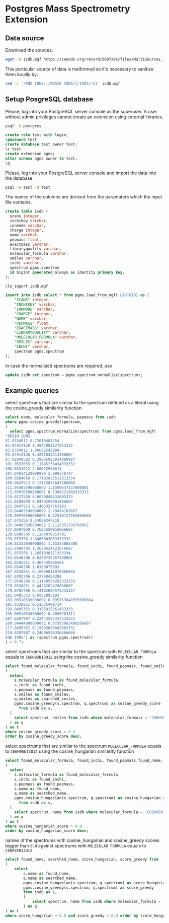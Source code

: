 # Postgres Mass Spectrometry Extension

## Data source

Download the sources.

```bash
wget -O isdb.mgf https://zenodo.org/record/5607264/files/MultiSources_ISDB_pos.mgf
```

This particular source of data is malformed so it's necessary to sanitize them locally by:

```bash
sed -i '/END IONS/,/BEGIN IONS/{/IONS/!d}' isdb.mgf
```

## Setup PosgreSQL database

Please, log into your PostgreSQL server console as the superuser. A user without admin privileges cannot create an extension using external libraries.

```bash
psql -U postgres
```

```sql
create role test with login;
\password test
create database test owner test;
\c test
create extension pgms;
alter schema pgms owner to test;
\q
```

Please, log into your PostgreSQL server console and import the data into the database. 

```bash
psql -U test -d test
```

The names of the columns are derived from the paramaters which the input file contains.

```sql
create table isdb (
  scans integer,
  inchikey varchar,
  ionmode varchar,
  charge integer,
  name varchar,
  pepmass float,
  exactmass varchar,
  libraryquality varchar,
  molecular_formula varchar,
  smiles varchar,
  inchi varchar,
  spectrum pgms.spectrum
  id bigint generated always as identity primary key,
);

\lo_import isdb.mgf

insert into isdb select * from pgms.load_from_mgf(:LASTOID) as (
    "SCANS" integer,
    "INCHIKEY" varchar,
    "IONMODE" varchar,
    "CHARGE" integer,
    "NAME" varchar,
    "PEPMASS" float,
    "EXACTMASS" varchar,
    "LIBRARYQUALITY" varchar,
    "MOLECULAR_FORMULA" varchar,
    "SMILES" varchar,
    "INCHI" varchar,
    spectrum pgms.spectrum
);
```

In case the normalized spectrums are required, use

```sql
update isdb set spectrum = pgms.spectrum_normalize(spectrum);

```

## Example queries

select spectrums that are similar to the spectrum defined as a literal using the cosine_greedy similarity function

```sql
select name, molecular_formula, pepmass from isdb
where pgms.cosine_greedy(spectrum, 
(
  select pgms.spectrum_normalize(spectrum) from pgms.load_from_mgf(
'BEGIN IONS
81.0334912 0.72019481254
83.04914126 1.4943088127053332
93.0334912 1.06672542884
95.04914126 0.4251834313366667
97.02840582 0.39885925914889997
101.0597059 0.11745238494333332
105.0334912 2.56022986611
107.04914129999999 2.989378747
109.0284058 0.17182621511313334
109.0647913 0.12125843647166666
111.04405590000002 1.1500647237000001
113.05970590000001 0.5300221888333333
119.0127558 0.6070848631693333
121.0284058 0.8470290901486667
121.0647913 0.1403327763183
123.04405590000002 2.79474183067
125.05970590000001 0.12530122563666668
127.075356 0.14029347218
135.04405590000002 2.2115351786760002
137.0597059 6.7625559016666665
139.0389705 0.1284870753791
139.075356 1.6466003053333333
149.02332040000002 1.15255865488
151.0389705 1.2670624623676667
151.075356 1.2451936371333334
153.0546206 0.6290735267500001
165.0182351 0.469445566508
165.0546206 1.0380875693
167.0338851 0.16699011076966666
167.0702706 0.22768428286
177.0546206 0.11160554283333333
179.0338851 0.4426202476666667
179.0702706 0.14182684573233337
181.0495352 0.6932895193
183.06518530000002 0.035763648595666664
191.0338851 0.51335409714
193.0495352 0.3155917361433333
195.06518530000002 0.4056783311
207.0287997 0.22443527437333333
209.04444980000002 0.07395862408266667
217.0495352 0.19593685042683331
219.0287997 0.24606538356666666
END IONS') as (spectrum pgms.spectrum))
) > 0.7;
```

select spectrums that are similar to the spectrum with `MOLECULAR_FORMULA` equals to `C66H95N13O12` using the cosine_greedy similarity function

```sql
select found_molecular_formula, found_inchi, found_pepmass, found_smiles, searched_smiles, cosine_greedy_score from
(
  select 
    s.molecular_formula as found_molecular_formula, 
    s.inchi as found_inchi,
    s.pepmass as found_pepmass, 
    s.smiles as found_smiles, 
    q.smiles as searched_smiles, 
    pgms.cosine_greedy(s.spectrum, q.spectrum) as cosine_greedy_score 
      from isdb as s,
  (
    select spectrum, smiles from isdb where molecular_formula = 'C66H95N13O12'
  ) as q
) as t
where cosine_greedy_score > 0.9
order by cosine_greedy_score desc;
```

select spectrums that are similar to the spectrum `MOLECULAR_FORMULA` equals to `C66H95N13O12` using the cosine_hungarian similarity function

```sql
select found_molecular_formula, found_inchi, found_pepmass,found_name, searched_name, cosine_hungarian_score from
(
  select
    s.molecular_formula as found_molecular_formula,
    s.inchi as found_inchi,
    s.pepmass as found_pepmass,
    s.name as found_name,
    q.name as searched_name,
    pgms.cosine_hungarian(s.spectrum, q.spectrum) as cosine_hungarian_score
      from isdb as s,
  (
    select spectrum, name from isdb where molecular_formula = 'C66H95N13O12'
  ) as q
) as t
where cosine_hungarian_score > 0.9
order by cosine_hungarian_score desc;
```

names of the spectrums with cosine_hungarian and cosine_greedy scores bigger than `0.8` against spectrums with `MOLECULAR_FORMULA` equals to `C66H95N13O12`  

```sql
select found_name, searched_name, score_hungarian, score_greedy from
(
    select 
        s.name as found_name,
        q.name as searched_name,
        pgms.cosine_hungarian(s.spectrum, q.spectrum) as score_hungarian,
        pgms.cosine_greedy(s.spectrum, q.spectrum) as score_greedy
        from isdb as s,
        (
            select spectrum, name from isdb where molecular_formula = 'C66H95N13O12'
        ) as q
) as t 
where score_hungarian > 0.8 and score_greedy > 0.8 order by score_hungarian desc;
```
